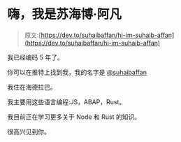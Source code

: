 # 嗨，我是苏海博·阿凡

> 原文:[https://dev.to/suhaibaffan/hi-im-suhaib-affan](https://dev.to/suhaibaffan/hi-im-suhaib-affan)

我已经编码 5 年了。

你可以在推特上找到我，我的名字是 [@suhaibaffan](https://twitter.com/)

我住在海德拉巴。

我主要用这些语言编程:JS，ABAP，Rust。

我目前正在学习更多关于 Node 和 Rust 的知识。

很高兴见到你。